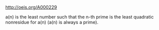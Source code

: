 http://oeis.org/A000229

a(n) is the least number such that the n-th prime is the least quadratic nonresidue for a(n) (a(n) is always a prime).
